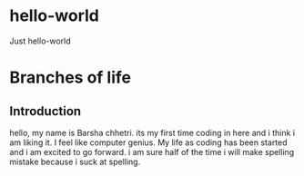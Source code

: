 # hello-world
Just hello-world
<h1> Branches of life
  </h1> 
  <h2> Introduction
  </h2>
  <p> hello, my name is Barsha chhetri. its my first time coding in here and i think i  am liking it. I feel like computer genius.
  My life as coding has been started and i am excited to go forward. i am sure half of the time i will make spelling mistake because i suck at spelling.
  
